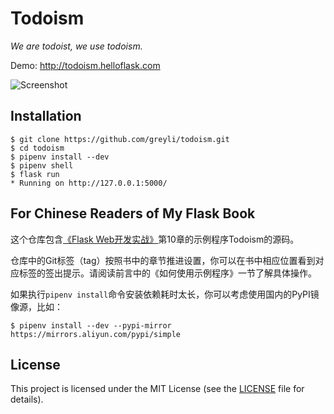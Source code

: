 # Todoism

*We are todoist, we use todoism.*

Demo: http://todoism.helloflask.com

![Screenshot](http://helloflask.com/screenshots/todoism.png)

## Installation

```
$ git clone https://github.com/greyli/todoism.git
$ cd todoism
$ pipenv install --dev
$ pipenv shell
$ flask run
* Running on http://127.0.0.1:5000/
```

## For Chinese Readers of My Flask Book

这个仓库包含[《Flask Web开发实战》](http://helloflask.com/book)第10章的示例程序Todoism的源码。

仓库中的Git标签（tag）按照书中的章节推进设置，你可以在书中相应位置看到对应标签的签出提示。请阅读前言中的《如何使用示例程序》一节了解具体操作。

如果执行`pipenv install`命令安装依赖耗时太长，你可以考虑使用国内的PyPI镜像源，比如：
```
$ pipenv install --dev --pypi-mirror https://mirrors.aliyun.com/pypi/simple
```

## License

This project is licensed under the MIT License (see the
[LICENSE](LICENSE) file for details).

